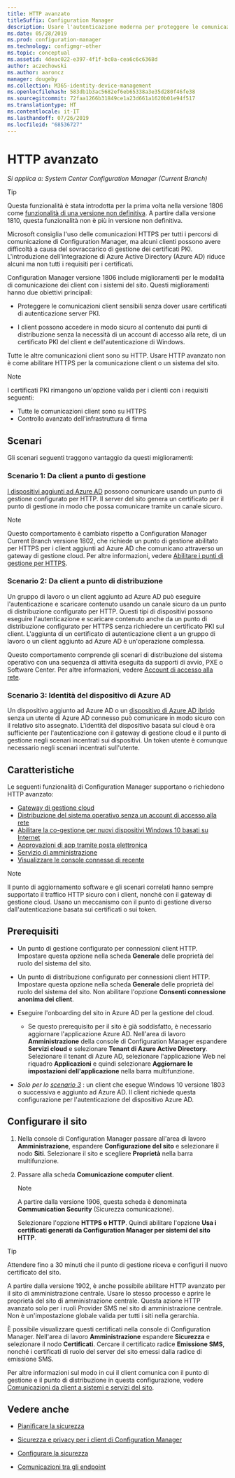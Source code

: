 ```yaml
---
title: HTTP avanzato
titleSuffix: Configuration Manager
description: Usare l'autenticazione moderna per proteggere le comunicazioni client senza dover usare certificati PKI.
ms.date: 05/28/2019
ms.prod: configuration-manager
ms.technology: configmgr-other
ms.topic: conceptual
ms.assetid: 4deac022-e397-4f1f-bc0a-cea6c6c6368d
author: aczechowski
ms.author: aaroncz
manager: dougeby
ms.collection: M365-identity-device-management
ms.openlocfilehash: 583db1b3ac5682ef6eb65338a3e35d280f46fe38
ms.sourcegitcommit: 72faa1266b31849ce1a23d661a1620b01e94f517
ms.translationtype: HT
ms.contentlocale: it-IT
ms.lasthandoff: 07/26/2019
ms.locfileid: "68536727"
---
```

# <a name="enhanced-http"></a>HTTP avanzato

*Si applica a: System Center Configuration Manager (Current Branch)*

<!--1356889,1358460-->

> [!Tip]  
> Questa funzionalità è stata introdotta per la prima volta nella versione 1806 come [funzionalità di una versione non definitiva](/sccm/core/servers/manage/pre-release-features). A partire dalla versione 1810, questa funzionalità non è più in versione non definitiva.  

Microsoft consiglia l'uso delle comunicazioni HTTPS per tutti i percorsi di comunicazione di Configuration Manager, ma alcuni clienti possono avere difficoltà a causa del sovraccarico di gestione dei certificati PKI. L'introduzione dell'integrazione di Azure Active Directory (Azure AD) riduce alcuni ma non tutti i requisiti per i certificati.

Configuration Manager versione 1806 include miglioramenti per le modalità di comunicazione dei client con i sistemi del sito. Questi miglioramenti hanno due obiettivi principali:  

- Proteggere le comunicazioni client sensibili senza dover usare certificati di autenticazione server PKI.  

- I client possono accedere in modo sicuro al contenuto dai punti di distribuzione senza la necessità di un account di accesso alla rete, di un certificato PKI del client e dell'autenticazione di Windows.  

Tutte le altre comunicazioni client sono su HTTP. Usare HTTP avanzato non è come abilitare HTTPS per la comunicazione client o un sistema del sito.<!-- SCCMDocs issue #1212 -->

> [!Note]  
> I certificati PKI rimangono un'opzione valida per i clienti con i requisiti seguenti:  
>
> - Tutte le comunicazioni client sono su HTTPS  
> - Controllo avanzato dell'infrastruttura di firma  


## <a name="bkmk_scenario"></a> Scenari

Gli scenari seguenti traggono vantaggio da questi miglioramenti:  

### <a name="bkmk_scenario1"></a> Scenario 1: Da client a punto di gestione

<!--1356889-->
[I dispositivi aggiunti ad Azure AD](/azure/active-directory/devices/concept-azure-ad-join) possono comunicare usando un punto di gestione configurato per HTTP. Il server del sito genera un certificato per il punto di gestione in modo che possa comunicare tramite un canale sicuro.

> [!Note]  
> Questo comportamento è cambiato rispetto a Configuration Manager Current Branch versione 1802, che richiede un punto di gestione abilitato per HTTPS per i client aggiunti ad Azure AD che comunicano attraverso un gateway di gestione cloud. Per altre informazioni, vedere [Abilitare i punti di gestione per HTTPS](/sccm/core/clients/manage/cmg/certificates-for-cloud-management-gateway#bkmk_mphttps).  

### <a name="bkmk_scenario2"></a> Scenario 2: Da client a punto di distribuzione

<!--1358228-->
Un gruppo di lavoro o un client aggiunto ad Azure AD può eseguire l'autenticazione e scaricare contenuto usando un canale sicuro da un punto di distribuzione configurato per HTTP. Questi tipi di dispositivi possono eseguire l'autenticazione e scaricare contenuto anche da un punto di distribuzione configurato per HTTPS senza richiedere un certificato PKI sul client. L'aggiunta di un certificato di autenticazione client a un gruppo di lavoro o un client aggiunto ad Azure AD è un'operazione complessa.

Questo comportamento comprende gli scenari di distribuzione del sistema operativo con una sequenza di attività eseguita da supporti di avvio, PXE o Software Center. Per altre informazioni, vedere [Account di accesso alla rete](/sccm/core/plan-design/hierarchy/accounts#network-access-account).<!--1358278-->

### <a name="bkmk_scenario3"></a> Scenario 3: Identità del dispositivo di Azure AD

<!--1358460-->
Un dispositivo aggiunto ad Azure AD o un [dispositivo di Azure AD ibrido](/azure/active-directory/devices/concept-azure-ad-join-hybrid) senza un utente di Azure AD connesso può comunicare in modo sicuro con il relativo sito assegnato. L'identità del dispositivo basata sul cloud è ora sufficiente per l'autenticazione con il gateway di gestione cloud e il punto di gestione negli scenari incentrati sui dispositivi. Un token utente è comunque necessario negli scenari incentrati sull'utente.  


## <a name="features"></a>Caratteristiche

Le seguenti funzionalità di Configuration Manager supportano o richiedono HTTP avanzato:

- [Gateway di gestione cloud](/sccm/core/clients/manage/cmg/plan-cloud-management-gateway)
- [Distribuzione del sistema operativo senza un account di accesso alla rete](/sccm/osd/plan-design/planning-considerations-for-automating-tasks#enhanced-http)
- [Abilitare la co-gestione per nuovi dispositivi Windows 10 basati su Internet](/sccm/comanage/tutorial-co-manage-new-devices)
- [Approvazioni di app tramite posta elettronica](/sccm/apps/deploy-use/app-approval#bkmk_email-approve)
- [Servizio di amministrazione](/sccm/core/plan-design/hierarchy/plan-for-the-sms-provider#bkmk_admin-service)
- [Visualizzare le console connesse di recente](/sccm/core/servers/manage/admin-console#bkmk_viewconnected)

> [!Note]  
> Il punto di aggiornamento software e gli scenari correlati hanno sempre supportato il traffico HTTP sicuro con i client, nonché con il gateway di gestione cloud. Usano un meccanismo con il punto di gestione diverso dall'autenticazione basata sui certificati o sui token.<!-- SCCMDocs issue #1148 -->


## <a name="prerequisites"></a>Prerequisiti  

- Un punto di gestione configurato per connessioni client HTTP. Impostare questa opzione nella scheda **Generale** delle proprietà del ruolo del sistema del sito.  

- Un punto di distribuzione configurato per connessioni client HTTP. Impostare questa opzione nella scheda **Generale** delle proprietà del ruolo del sistema del sito. Non abilitare l'opzione **Consenti connessione anonima dei client**.  

- Eseguire l'onboarding del sito in Azure AD per la gestione del cloud.  

    - Se questo prerequisito per il sito è già soddisfatto, è necessario aggiornare l'applicazione Azure AD. Nell'area di lavoro **Amministrazione** della console di Configuration Manager espandere **Servizi cloud** e selezionare **Tenant di Azure Active Directory**. Selezionare il tenant di Azure AD, selezionare l'applicazione Web nel riquadro **Applicazioni** e quindi selezionare **Aggiornare le impostazioni dell'applicazione** nella barra multifunzione.  

- *Solo per lo [scenario 3](#bkmk_scenario3)* : un client che esegue Windows 10 versione 1803 o successiva e aggiunto ad Azure AD. Il client richiede questa configurazione per l'autenticazione del dispositivo Azure AD.<!-- SCCMDocs issue 1126 -->


## <a name="configure-the-site"></a>Configurare il sito

1. Nella console di Configuration Manager passare all'area di lavoro **Amministrazione**, espandere **Configurazione del sito** e selezionare il nodo **Siti**. Selezionare il sito e scegliere **Proprietà** nella barra multifunzione.  

2. Passare alla scheda **Comunicazione computer client**.

    > [!Note]
    > A partire dalla versione 1906, questa scheda è denominata **Communication Security** (Sicurezza comunicazione).<!-- SCCMDocs#1645 -->  

    Selezionare l'opzione **HTTPS o HTTP**. Quindi abilitare l'opzione **Usa i certificati generati da Configuration Manager per sistemi del sito HTTP**.

> [!Tip]
> Attendere fino a 30 minuti che il punto di gestione riceva e configuri il nuovo certificato del sito.

<!--3798957-->
A partire dalla versione 1902, è anche possibile abilitare HTTP avanzato per il sito di amministrazione centrale. Usare lo stesso processo e aprire le proprietà del sito di amministrazione centrale. Questa azione HTTP avanzato solo per i ruoli Provider SMS nel sito di amministrazione centrale. Non è un'impostazione globale valida per tutti i siti nella gerarchia.

È possibile visualizzare questi certificati nella console di Configuration Manager. Nell'area di lavoro **Amministrazione** espandere **Sicurezza** e selezionare il nodo **Certificati**. Cercare il certificato radice **Emissione SMS**, nonché i certificati di ruolo del server del sito emessi dalla radice di emissione SMS.

Per altre informazioni sul modo in cui il client comunica con il punto di gestione e il punto di distribuzione in questa configurazione, vedere [Comunicazioni da client a sistemi e servizi del sito](/sccm/core/plan-design/hierarchy/communications-between-endpoints#Planning_Client_to_Site_System).


## <a name="see-also"></a>Vedere anche

- [Pianificare la sicurezza](/sccm/core/plan-design/security/plan-for-security)  

- [Sicurezza e privacy per i client di Configuration Manager](/sccm/core/clients/deploy/plan/security-and-privacy-for-clients)  

- [Configurare la sicurezza](/sccm/core/plan-design/security/configure-security)  

- [Comunicazioni tra gli endpoint](/sccm/core/plan-design/hierarchy/communications-between-endpoints)  
